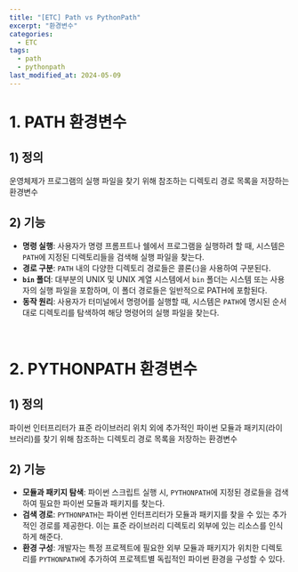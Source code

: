 ```yaml
---
title: "[ETC] Path vs PythonPath"
excerpt: "환경변수"
categories:
  - ETC
tags:
  - path
  - pythonpath
last_modified_at: 2024-05-09
---
```


# 1. PATH 환경변수

## 1) 정의

운영체제가 프로그램의 실행 파일을 찾기 위해 참조하는 디렉토리 경로 목록을 저장하는 환경변수

## 2) 기능

- <b>명령 실행</b>: 사용자가 명령 프롬프트나 쉘에서 프로그램을 실행하려 할 때, 시스템은 `PATH`에 지정된 디렉토리들을 검색해 실행 파일을 찾는다.
- <b>경로 구분</b>: `PATH` 내의 다양한 디렉토리 경로들은 콜론(:)을 사용하여 구분된다.
- <b>`bin` 폴더</b>: 대부분의 UNIX 및 UNIX 계열 시스템에서 `bin` 폴더는 시스템 또는 사용자의 실행 파일을 포함하며, 이 폴더 경로들은 일반적으로 PATH에 포함된다.
- <b>동작 원리</b>: 사용자가 터미널에서 명령어를 실행할 때, 시스템은 `PATH`에 명시된 순서대로 디렉토리를 탐색하여 해당 명령어의 실행 파일을 찾는다.

<br>

# 2. PYTHONPATH 환경변수

## 1) 정의

파이썬 인터프리터가 표준 라이브러리 위치 외에 추가적인 파이썬 모듈과 패키지(라이브러리)를 찾기 위해 참조하는 디렉토리 경로 목록을 저장하는 환경변수

## 2) 기능

- <b>모듈과 패키지 탐색</b>: 파이썬 스크립트 실행 시, `PYTHONPATH`에 지정된 경로들을 검색하여 필요한 파이썬 모듈과 패키지를 찾는다.
- <b>검색 경로</b>: `PYTHONPATH`는 파이썬 인터프리터가 모듈과 패키지를 찾을 수 있는 추가적인 경로를 제공한다. 이는 표준 라이브러리 디렉토리 외부에 있는 리소스를 인식하게 해준다.
- <b>환경 구성</b>: 개발자는 특정 프로젝트에 필요한 외부 모듈과 패키지가 위치한 디렉토리를 `PYTHONPATH`에 추가하여 프로젝트별 독립적인 파이썬 환경을 구성할 수 있다.

